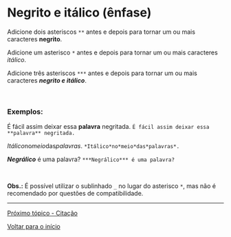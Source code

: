 # Negrito e itálico (ênfase)
  
Adicione dois asteriscos `**` antes e depois para tornar um ou mais caracteres **negrito**.  
  
Adicione um asterisco `*` antes e depois para tornar um ou mais caracteres *itálico*.

Adicione três asteriscos `***` antes e depois para tornar um ou mais caracteres ***negrito e itálico***.
  
<br>
  
### Exemplos:  
  
É fácil assim deixar essa **palavra** negritada. `É fácil assim deixar essa **palavra** negritada.`  
  
*Itálico*no*meio*das*palavras*. `*Itálico*no*meio*das*palavras*.`  
  
***Negrálico*** é uma palavra? `***Negrálico*** é uma palavra?`  
  
<br>

**Obs.:** É possível utilizar o sublinhado `_` no lugar do asterisco `*`, mas não é recomendado por questões de compatibilidade.
  
---
  
[Próximo tópico - Citação](citação.md)  
  
[Voltar para o início](README.md)  

